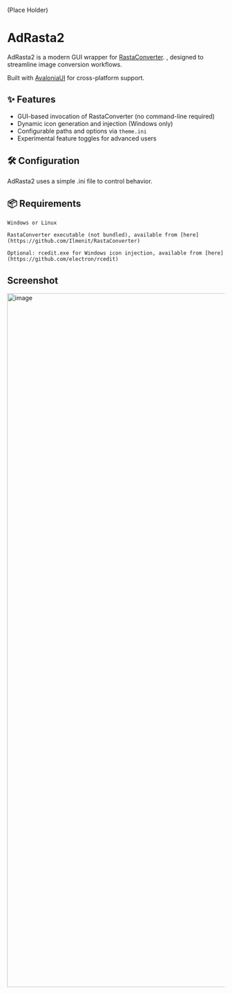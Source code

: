 (Place Holder)
# AdRasta2

AdRasta2 is a modern GUI wrapper for [RastaConverter](https://github.com/Ilmenit/RastaConverter).
, designed to streamline image conversion workflows.

Built with [AvaloniaUI](https://avaloniaui.net/) for cross-platform support.

## ✨ Features

- GUI-based invocation of RastaConverter (no command-line required)
- Dynamic icon generation and injection (Windows only)
- Configurable paths and options via `theme.ini`
- Experimental feature toggles for advanced users

## 🛠 Configuration

AdRasta2 uses a simple .ini file to control behavior.

## 📦 Requirements

    Windows or Linux

    RastaConverter executable (not bundled), available from [here](https://github.com/Ilmenit/RastaConverter) 

    Optional: rcedit.exe for Windows icon injection, available from [here](https://github.com/electron/rcedit) 


## Screenshot

<img width="1735" height="1605" alt="image" src="https://github.com/user-attachments/assets/27eb47ae-9967-44ed-bc60-931e5a842775" />



